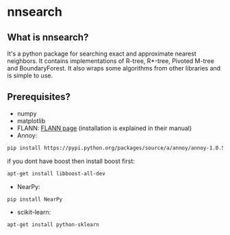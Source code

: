 nnsearch
========

## What is nnsearch?
It's a python package for searching exact and approximate nearest neighbors. It contains implementations of R-tree, R*-tree, Pivoted M-tree and BoundaryForest. It also wraps some algorithms from other libraries and is simple to use.

## Prerequisites?
- numpy
- matplotlib
- FLANN: [FLANN page](http://www.cs.ubc.ca/research/flann/) (installation is explained in their manual)
- Annoy:
```bash
pip install https://pypi.python.org/packages/source/a/annoy/annoy-1.0.5.tar.gz
```
if you dont have boost then install boost first:
```bash
apt-get install libboost-all-dev
```
- NearPy:
```bash
pip install NearPy
```
- scikit-learn:
```bash
apt-get install python-sklearn
```